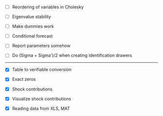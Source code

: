 

- [ ] Reordering of variables in Cholesky

- [ ] Eigenvalue stability

- [ ] Make dummies work

- [ ] Conditional forecast

- [ ] Report parameters somehow

- [ ] Do (Sigma + Sigma')/2 when creating identification drawers

------------------------------------------------------------------

- [x] Table to verifiable conversion

- [x] Exact zeros

- [x] Shock contributions

- [x] Visualize shock contributions

- [x] Reading data from XLS, MAT


